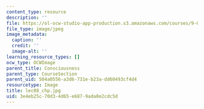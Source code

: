 ```yaml
---
content_type: resource
description: ''
file: https://ol-ocw-studio-app-production.s3.amazonaws.com/courses/9-00sc-introduction-to-psychology-fall-2011/3e4eb25c70d34d65e6879ada0e2cdc5d_lec08_chp.jpg
file_type: image/jpeg
image_metadata:
  caption: ''
  credit: ''
  image-alt: ''
learning_resource_types: []
ocw_type: OCWImage
parent_title: Consciousness
parent_type: CourseSection
parent_uid: 504a0556-a3d6-731e-b23a-dd60493cf4d4
resourcetype: Image
title: lec08_chp.jpg
uid: 3e4eb25c-70d3-4d65-e687-9ada0e2cdc5d
---
```

